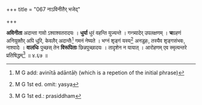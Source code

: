 +++
title = "067 नाऽविनीतैर् भजेद्"

+++


**अविनीता** अदान्ता गावो ऽश्वाश्वतरादयः । **धुर्या** धुरं वहन्ति युज्यन्ते । गन्त्र्यादेर् उपलक्षणम् । **च**ग्रहणं अनियुक्तैर् अपि धुरि, केवलैर् अदान्तैः[^१४५] गमनं नेष्यते । भग्नं शृङ्गं यस्य[^१४६] अनडुहः, तस्यैव शृङ्गसंभवः, नाश्वादेः । **वालधिः** पुच्छस् तेन **विरूपिताः** छिन्नपुच्छादयः । तादृशेन न यायात् । आरोहणम् एव स्मृत्यन्तरे प्रतिषिद्धम्[^१४७] ॥ ४.६७ ॥


[^१४७]:
     M G 1st ed.: prasiddham


[^१४६]:
     M G 1st ed. omit: yasya


[^१४५]:
     M G add: avinītā adāntāḥ (which is a repetion of the initial phrase)